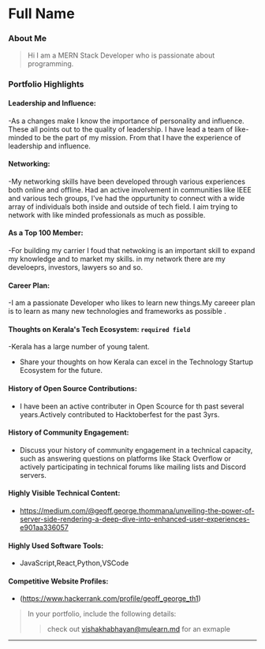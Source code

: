 # Full Name 

### About Me

> Hi I am a MERN Stack Developer who is passionate about programming.


### Portfolio Highlights



#### Leadership and Influence: 

-As a changes make I know the importance of personality and influence. These all points out to the quality of leadership. I have lead a team of like-minded to be the part of my mission. From that I have the experience of leadership and influence.

#### Networking: 

-My networking skills have been developed through various experiences both online and offline.
Had an active involvement in communities like IEEE and various tech groups, I've had the oppurtunity to connect with a wide array of individuals both inside and outside of tech field.
 I aim trying to network with like minded professionals as much as possible.

#### As a Top 100 Member: 

-For building my carrier I foud that netwoking is an important skill to expand my knowledge and to market my skills. in my network there are my develoeprs, investors, lawyers so and so.

#### Career Plan: 
-I am a passionate Developer who likes to learn new things.My careeer plan is to learn as many new technologies and frameworks as possible
.

#### Thoughts on Kerala's Tech Ecosystem: `required field`
-Kerala has a large number of young talent.
- Share your thoughts on how Kerala can excel in the Technology Startup Ecosystem for the future.

#### History of Open Source Contributions:

- I have been an active contributer in Open Scource for th past several years.Actively contributed to Hacktoberfest for the past 3yrs. 

#### History of Community Engagement:

-  Discuss your history of community engagement in a technical capacity, such as answering questions on platforms like Stack Overflow or actively participating in technical forums like mailing lists and Discord servers.

#### Highly Visible Technical Content:

- https://medium.com/@geoff.george.thommana/unveiling-the-power-of-server-side-rendering-a-deep-dive-into-enhanced-user-experiences-e901aa336057


#### Highly Used Software Tools:

- JavaScript,React,Python,VSCode

#### Competitive Website Profiles:

- (https://www.hackerrank.com/profile/geoff_george_th1)



> In your portfolio, include the following details:
>> check out [vishakhabhayan@mulearn.md](./profile/vishakhabhayan@mulearn.md) for an exmaple

---

